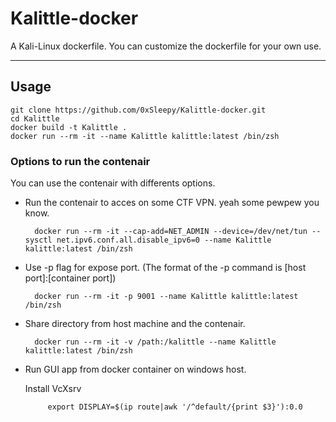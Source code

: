 # Kalittle-docker

A Kali-Linux dockerfile. You can customize the dockerfile for your own use.

---

## Usage

    git clone https://github.com/0xSleepy/Kalittle-docker.git
    cd Kalittle
    docker build -t Kalittle .
    docker run --rm -it --name Kalittle kalittle:latest /bin/zsh

### Options to run the contenair

You can use the contenair with differents options.

- Run the contenair to acces on some CTF VPN. yeah some pewpew you know.

		docker run --rm -it --cap-add=NET_ADMIN --device=/dev/net/tun --sysctl net.ipv6.conf.all.disable_ipv6=0 --name Kalittle kalittle:latest /bin/zsh

- Use -p flag for expose port. (The format of the -p command is [host port]:[container port]) 

		docker run --rm -it -p 9001 --name Kalittle kalittle:latest /bin/zsh

- Share directory from host machine and the contenair.

		docker run --rm -it -v /path:/kalittle --name Kalittle kalittle:latest /bin/zsh

- Run GUI app from docker container on windows host.

  Install VcXsrv 

           export DISPLAY=$(ip route|awk '/^default/{print $3}'):0.0
